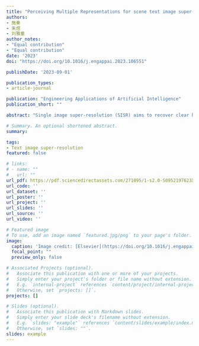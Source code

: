 ```yaml
---
title: "Perceiving Multiple Representations for scene text image super-resolution guided by text recognizer"
authors:
- 施秦
- 朱煜
- 刘雅童
author_notes:
- "Equal contribution"
- "Equal contribution"
date: '2023'
doi: "https://doi.org/10.1016/j.engappai.2023.106551"

publishDate: '2023-09-01'

publication_types:
- article-journal

publication: "Engineering Applications of Artificial Intelligence"
publication_short: ""

abstract: "Single image super-resolution (SISR) aims to recover clear high-resolution images from low-resolution images, which has made great progress with the development of deep learning these years. Scene text image super-resolution (STISR) is a subfield of SISR with the goal of increasing the resolution of a low-resolution text image and enhancing the readability of characters in the image. Despite significant improvements in recent approaches, STISR remains a challenging task due to the diversity of background, text appearances and layouts, etc. This paper presents a Perceiving Multiple Representations (PerMR) method for better super-resolution performances in scene text images. PerMR is a unified network that combines super-resolution with text recognition and exploits the recognizer’s feedback to facilitate super-resolution. Specifically, contextual information from the text decoder is extracted to provide sequence-specific guidance and enable the super-resolution model to pay more attention to the text region. Meanwhile, low-level and high-level visual features from the vision backbone of the recognition network are integrated to further improve visual quality. Additionally, we incorporate a frequency branch into the vanilla convolution unit, which efficiently enhances global and local feature representations. Experiments on the STISR benchmark dataset TextZoom validate that PerMR can not only generate more distinguishable images, but also outperforms the current state-of-the-art methods. PerMR boosts the average recognition accuracy by 5.9% using ASTER, 5.8% using MORAN and 10.6% using CRNN compared to the baseline model TSRN. PerMR outperforms the advanced method TPGSR-3 by 1.4% on ASTER, 0.1% on MORAN, 0.2% on CRNN and boosts TATT by 0.6% on ASTER and 1.1% on MORAN respectively. Furthermore, PerMR demonstrates good robustness and generalization when tackling low-quality text images in multiple scene text recognition datasets. The experiment results verify the capabilities of PerMR to boost text recognition performance."

# Summary. An optional shortened abstract.
summary: 

tags:
- Text image super-resolution
featured: false

# links:
# - name: ""
#   url: ""
url_pdf: https://pdf.sciencedirectassets.com/271095/1-s2.0-S0952197623X00086/1-s2.0-S0952197623007352/main.pdf?X-Amz-Security-Token=IQoJb3JpZ2luX2VjEGMaCXVzLWVhc3QtMSJHMEUCIBI2OYr9Yy682b8MsXlSrZvrzogZ8kqt781ZsSopneJhAiEAoOPHpCK0xcZmxCJKMCwbiLuvvCXLgX37ivPuBHa7kJgquwUIvP%2F%2F%2F%2F%2F%2F%2F%2F%2F%2FARAFGgwwNTkwMDM1NDY4NjUiDJG8zK39%2F3zCLPEhGiqPBZx0%2BkvfNWwgesahIapJL%2FixZnjL43oVe9gNe%2Frr%2BcQIOUYxeBOzb4jhtWpU2bfwPfZ7ZoXEcgNEMU69OiA9lvxuQExth6cMES75zKTk62JUb3ByY15Esz0%2FJrmIRp5MklFjj1AUaaVs7%2BdYHyJ5DViJv%2FCUCIB1PQ7J0aRgHkJphhbH1XIzyvxVcsyXIPF2zoQiEhdZ8yXKTLOC7xMdS2Oi9TvxOgvFniH14s7NUscGR2pZeXz2sE%2F6m1GiwHcZ2djmSE1BonWXM84PksG8ekRMf8w7nBfQ4EhLYtz84SvB3WL1ieOtqCN0bygUX%2Bflbvx4V6sLoaMiGVfquEX5chQ1uL4BnNoajZJvAQi1%2B8iaYsHk1mDqqDFDPJFYSAigScBPbbNIbxwiIse3D9NyafFSfvjxHslqBrYNwYNSsnrvKt6KB9ydmzv0sNWddYpUoTASZwcZJpBabCSSFiFRku%2FrTBz3QqWiiGxiSvpHAF2jzidX25iYB6ieFabBCJyYLL0TtRJ4XE8d3E%2B8Nyanr7jaLCdkHYWBBaSNWY7GqLVAXtst6FnyjN%2F7%2FIGITwsM1F4BUlwOhUSpWJhiUMVCGLNUD9BR9uaLoPk3cpVtpqw1aAJHy4BG3Hg%2BynRmGiRxyTm3k1Tkv9Z8fle0iom2jJlFtPJnXG8lk8Vcmq9pMKyqQGgS7w%2F1%2BwBkq80I%2FE9Dz0mzFIpAGu9rt4RINXeOdCeWF3M9Ze1c9Ku%2B%2Be7O8OHOUdxyGV02FLqQxC94Y8G9Zw0sSBNM2bSnw4GKky3ehdypkxNDMxdlZxu3KSNf7sOh87TndhmsR6tTA02KhJuklUbTf7SiMmy8CULwUPxp6jkDK7U4fn4oRDMOC7GslBQw%2BYyXqwY6sQEZJ6cKv4nZKGg9EQX83yc8aU2pje385sIfPmpTdt9A0lYwsVc1pV8%2BT03osC7Z62Fr8Tvw0%2BqRLKc07RxsYAtTBIhPYeBx6LJiFXKtPQ8YKusOOlvIY5bzQoFZ8iYEitshI2QNuczitlqSfPCbm3tuD1lizXN9TbLPwfnKXsvfmMmQTZ5sNq9Me2R1FQoAuV1dzrukL9sGNfYLf%2FMQs9L%2BN0H8u5i7wSIPUmt1qFEcXuQ%3D&X-Amz-Algorithm=AWS4-HMAC-SHA256&X-Amz-Date=20231128T112333Z&X-Amz-SignedHeaders=host&X-Amz-Expires=300&X-Amz-Credential=ASIAQ3PHCVTY6MLGRS6B%2F20231128%2Fus-east-1%2Fs3%2Faws4_request&X-Amz-Signature=2f8009ca39063d5d6b5de57a7e264d23685e4eb1b24dee2c7de22b45cdeb6a40&hash=608c067f283945e15bbf9ac3e7696d3cda199413b10def8594bfdf7067d5197e&host=68042c943591013ac2b2430a89b270f6af2c76d8dfd086a07176afe7c76c2c61&pii=S0952197623007352&tid=spdf-54abcf22-79b7-4eef-95b4-57faf5870df8&sid=9b12ec6f7832114b1a4b56878b35eeb97d9bgxrqa&type=client&tsoh=d3d3LnNjaWVuY2VkaXJlY3QuY29t&ua=10155d5d005052015452&rr=82d23d501ac29644&cc=us
url_code: ''
url_dataset: ''
url_poster: ''
url_project: ''
url_slides: ''
url_source: ''
url_video: ''

# Featured image
# To use, add an image named `featured.jpg/png` to your page's folder. 
image:
  caption: 'Image credit: [Elsevier](https://doi.org/10.1016/j.engappai.2023.106551)'
  focal_point: ""
  preview_only: false

# Associated Projects (optional).
#   Associate this publication with one or more of your projects.
#   Simply enter your project's folder or file name without extension.
#   E.g. `internal-project` references `content/project/internal-project/index.md`.
#   Otherwise, set `projects: []`.
projects: []

# Slides (optional).
#   Associate this publication with Markdown slides.
#   Simply enter your slide deck's filename without extension.
#   E.g. `slides: "example"` references `content/slides/example/index.md`.
#   Otherwise, set `slides: ""`.
slides: example
---
```

